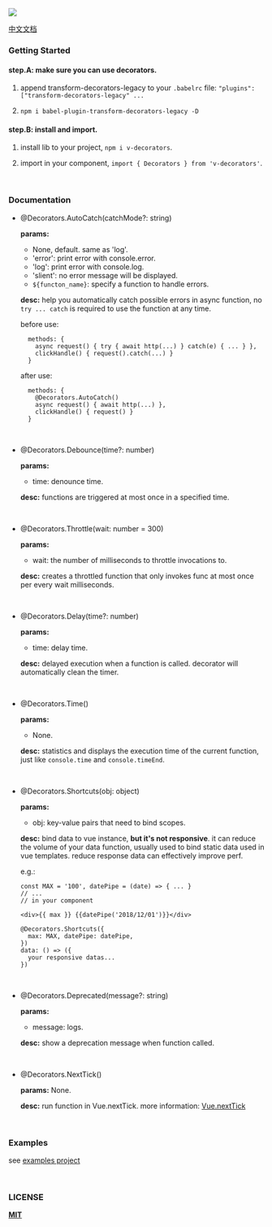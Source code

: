 ![](./logo-v.png)

[中文文档](README_CN.md)

### Getting Started
#### step.A: make sure you can use decorators.

1. append transform-decorators-legacy to your `.babelrc` file: `"plugins": ["transform-decorators-legacy" ...`

2. `npm i babel-plugin-transform-decorators-legacy -D`

#### step.B: install and import.

1. install lib to your project, `npm i v-decorators`.

2. import in your component, `import { Decorators } from 'v-decorators'`.

<br/>

### Documentation

- @Decorators.AutoCatch(catchMode?: string)

    **params:**
    - None, default. same as 'log'.
    - 'error': print error with console.error.
    - 'log': print error with console.log.
    - 'slient': no error message will be displayed.
    - `${functon_name}`: specify a function to handle errors.

    **desc:**
    help you automatically catch possible errors in async function, no `try ... catch` is required to use the function at any time.

    before use:
    ```
      methods: {
        async request() { try { await http(...) } catch(e) { ... } },
        clickHandle() { request().catch(...) }
      }
    ```
    after use:
    ```
      methods: {
        @Decorators.AutoCatch()
        async request() { await http(...) },
        clickHandle() { request() }
      }
    ```

<br/>

- @Decorators.Debounce(time?: number)

    **params:**
    - time: denounce time.

    **desc:**
    functions are triggered at most once in a specified time.


<br/>

- @Decorators.Throttle(wait: number = 300)

    **params:**
    - wait: the number of milliseconds to throttle invocations to.

    **desc:**
    creates a throttled function that only invokes func at most once per every wait milliseconds.


<br/>

- @Decorators.Delay(time?: number)

    **params:**
    - time: delay time.

    **desc:**
    delayed execution when a function is called. decorator will automatically clean the timer.


<br/>

- @Decorators.Time()

    **params:**
    - None.

    **desc:**
    statistics and displays the execution time of the current function, just like `console.time` and `console.timeEnd`.


<br/>

- @Decorators.Shortcuts(obj: object)

    **params:**
    - obj: key-value pairs that need to bind scopes.

    **desc:**
    bind data to vue instance, **but it's not responsive**. it can reduce the volume of your data function, usually used to bind static data used in vue templates.
    reduce response data can effectively improve perf.

    e.g.:
    ```
    const MAX = '100', datePipe = (date) => { ... }
    // ...
    // in your component

    <div>{{ max }} {{datePipe('2018/12/01')}}</div>

    @Decorators.Shortcuts({
      max: MAX, datePipe: datePipe,
    })
    data: () => ({
      your responsive datas...
    })
    ```

<br/>

- @Decorators.Deprecated(message?: string)

    **params:**
    - message: logs.

    **desc:**
    show a deprecation message when function called.

<br/>

- @Decorators.NextTick()

    **params:** None.

    **desc:**
    run function in Vue.nextTick. more information: [Vue.nextTick](https://cn.vuejs.org/v2/api/#Vue-nextTick)

<br/>

### Examples

see [examples project](https://github.com/wittbulter/v-decorators/tree/master/test)

<br/>

### LICENSE

[**MIT**](LICENSE)

